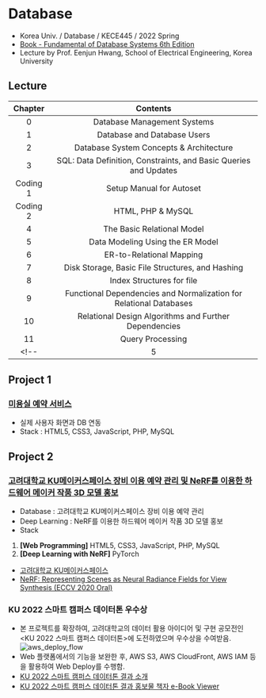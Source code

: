 # Database
- Korea Univ. / Database / KECE445 / 2022 Spring
- [Book - Fundamental of Database Systems 6th Edition](https://docs.ccsu.edu/curriculumsheets/ChadTest.pdf)
- Lecture by Prof. Eenjun Hwang, School of Electrical Engineering, Korea University

## Lecture
|Chapter|Contents|
|:------:|:-----:|
|0|Database Management Systems|
|1|Database and Database Users|
|2|Database System Concepts & Architecture|
|3|SQL: Data Definition, Constraints, and Basic Queries and Updates|
|Coding 1|Setup Manual for Autoset|
|Coding 2|HTML, PHP & MySQL|
|4|The Basic Relational Model|
|5|Data Modeling Using the ER Model|
|6|ER-to-Relational Mapping|
|7|Disk Storage, Basic File Structures, and Hashing|
|8|Index Structures for file|
|9|Functional Dependencies and Normalization for Relational Databases|
|10|Relational Design Algorithms and Further Dependencies|
|11|Query Processing|
<!-- |5|Data Management II| -->

## Project 1
### [미용실 예약 서비스](https://github.com/jason2133/database/tree/master/project1)
- 실제 사용자 화면과 DB 연동
- Stack : HTML5, CSS3, JavaScript, PHP, MySQL

## Project 2
### [고려대학교 KU메이커스페이스 장비 이용 예약 관리 및 NeRF를 이용한 하드웨어 메이커 작품 3D 모델 홍보](https://github.com/jason2133/database/tree/master/project2)
- Database : 고려대학교 KU메이커스페이스 장비 이용 예약 관리
- Deep Learning : NeRF를 이용한 하드웨어 메이커 작품 3D 모델 홍보
- Stack 
1. **[Web Programming]** HTML5, CSS3, JavaScript, PHP, MySQL
2. **[Deep Learning with NeRF]** PyTorch
- [고려대학교 KU메이커스페이스](https://kums.korea.ac.kr/)
- [NeRF: Representing Scenes as Neural Radiance Fields for View Synthesis (ECCV 2020 Oral)](https://www.matthewtancik.com/nerf)

### KU 2022 스마트 캠퍼스 데이터톤 우수상
- 본 프로젝트를 확장하여, 고려대학교의 데이터 활용 아이디어 및 구현 공모전인 <KU 2022 스마트 캠퍼스 데이터톤>에 도전하였으며 우수상을 수여받음.
![aws_deploy_flow](https://github.com/user-attachments/assets/df260a8f-b5bd-43f9-940e-22284011293e)
- Web 플랫폼에서의 기능을 보완한 후, AWS S3, AWS CloudFront, AWS IAM 등을 활용하여 Web Deploy를 수행함.
- [KU 2022 스마트 캠퍼스 데이터톤 결과 소개](https://ic.korea.ac.kr/ic/smartcampus/datatonresult2022.do)
- [KU 2022 스마트 캠퍼스 데이터톤 결과 홍보물 책자 e-Book Viewer](https://ibook.korea.ac.kr/Viewer/datathon22)
